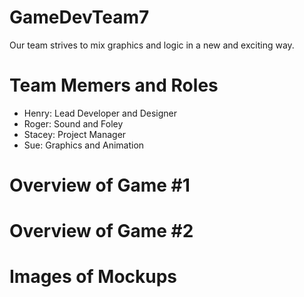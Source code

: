 # GameDevTeam7
Our team strives to mix graphics and logic in a new and exciting way.

# Team Memers and Roles
* Henry: Lead Developer and Designer
* Roger: Sound and Foley
* Stacey: Project Manager
* Sue: Graphics and Animation

# Overview of Game #1

# Overview of Game #2

# Images of Mockups
